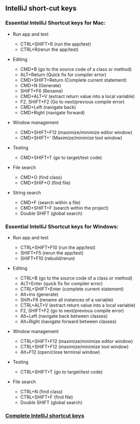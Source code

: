 ## IntelliJ short-cut keys

### Essential IntelliJ Shortcut keys for Mac: 

- Run app and test 
  - CTRL+SHIFT+R (run the app/test) 
  - CTRL+R(rerun the app/test) 

- Editing 
  - CMD+B (go to the source code of a class or method) 
  - ALT+Return (Quick fix for compiler error) 
  - CMD+SHIFT+Return (Complete current statement) 
  - CMD+N (Generate) 
  - SHIFT+F6 (Rename) 
  - CMD+ALT+V (extract return value into a local variable) 
  - F2, SHIFT+F2 (Go to next/previous compile error) 
  - CMD+Left (navigate back) 
  - CMD+Right (navigate forward) 

- Window management 
  - CMD+SHIFT+F12 (maximize/minimize editor window) 
  - CMD+SHIFT+' (Maximize/minimize tool window) 

- Testing 
  - CMD+SHIFT+T (go to target/test code) 

- File search 
  - CMD+O (find class) 
  - CMD+SHIF+O (find file) 

- String search 
  - CMD+F (search within a file) 
  - CMD+SHIFT+F (search within the project) 
  - Double SHIFT (global search)

### Essential IntelliJ Shortcut keys for Windows: 

- Run app and test 
  - CTRL+SHIFT+F10 (run the app/test) 
  - SHIFT+F5 (rerun the app/test) 
  - SHIFT+F10 (rebuild/rerun) 

- Editing 
  - CTRL+B (go to the source code of a class or method) 
  - ALT+Enter (quick fix for compiler error) 
  - CTRL+SHIFT+Enter (complete current statement) 
  - Alt+Ins (generate) 
  - Shift+F6 (rename all instances of a variable) 
  - CTRL+ALT+V (extract return value into a local variable) 
  - F2, SHIFT+F2 (go to next/previous compile error) 
  - Alt+Left (navigate back between classes) 
  - Alt+Right (navigate forward between classes) 

- Window management 
  - CTRL+SHIFT+F12 (maximize/minimize editor window) 
  - CTRL+SHIFT+F12 (maximize/minimize tool window) 
  - Alt+F12 (open/close terminal window) 

- Testing 
  - CTRL+SHIFT+T (go to target/test code) 

- File search 
  - CTRL+N (find class) 
  - CTRL+SHIFT+F (find file) 
  - Double SHIFT (global search)

### [Complete IntelliJ shortcut keys](https://resources.jetbrains.com/storage/products/intellij-idea/docs/IntelliJIDEA_ReferenceCard.pdf) 

 
